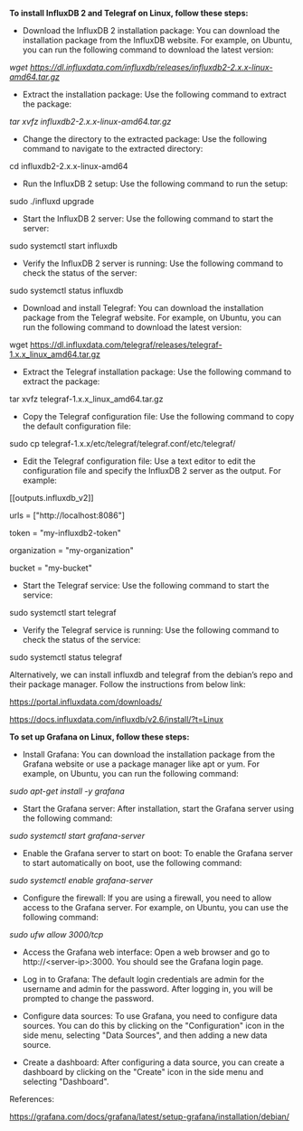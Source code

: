**To install InfluxDB 2 and Telegraf on Linux, follow these steps:**

  - Download the InfluxDB 2 installation package: You can download the
    installation package from the InfluxDB website. For example, on
    Ubuntu, you can run the following command to download the latest
    version:

*wget
<https://dl.influxdata.com/influxdb/releases/influxdb2-2.x.x-linux-amd64.tar.gz>*

  - Extract the installation package: Use the following command to
    extract the package:

*tar xvfz influxdb2-2.x.x-linux-amd64.tar.gz*

  - Change the directory to the extracted package: Use the following
    command to navigate to the extracted directory:

cd influxdb2-2.x.x-linux-amd64

  - Run the InfluxDB 2 setup: Use the following command to run the
    setup:

sudo ./influxd upgrade

  - Start the InfluxDB 2 server: Use the following command to start the
    server:

sudo systemctl start influxdb

  - Verify the InfluxDB 2 server is running: Use the following command
    to check the status of the server:

sudo systemctl status influxdb

  - Download and install Telegraf: You can download the installation
    package from the Telegraf website. For example, on Ubuntu, you can
    run the following command to download the latest version:

wget
<https://dl.influxdata.com/telegraf/releases/telegraf-1.x.x_linux_amd64.tar.gz>

  - Extract the Telegraf installation package: Use the following command
    to extract the package:

tar xvfz telegraf-1.x.x\_linux\_amd64.tar.gz

  - Copy the Telegraf configuration file: Use the following command to
    copy the default configuration file:

sudo cp telegraf-1.x.x/etc/telegraf/telegraf.conf/etc/telegraf/

  - Edit the Telegraf configuration file: Use a text editor to edit the
    configuration file and specify the InfluxDB 2 server as the output.
    For example:

\[\[outputs.influxdb\_v2\]\]

urls = \["http://localhost:8086"\]

token = "my-influxdb2-token"

organization = "my-organization"

bucket = "my-bucket"

  - Start the Telegraf service: Use the following command to start the
    service:

sudo systemctl start telegraf

  - Verify the Telegraf service is running: Use the following command to
    check the status of the service:

sudo systemctl status telegraf

Alternatively, we can install influxdb and telegraf from the debian’s
repo and their package manager. Follow the instructions from below link:

<https://portal.influxdata.com/downloads/>

<https://docs.influxdata.com/influxdb/v2.6/install/?t=Linux>

**To set up Grafana on Linux, follow these steps:**

  - Install Grafana: You can download the installation package from the
    Grafana website or use a package manager like apt or yum. For
    example, on Ubuntu, you can run the following command:

*sudo apt-get install -y grafana*

  - Start the Grafana server: After installation, start the Grafana
    server using the following command:

*sudo systemctl start grafana-server*

  - Enable the Grafana server to start on boot: To enable the Grafana
    server to start automatically on boot, use the following command:

*sudo systemctl enable grafana-server*

  - Configure the firewall: If you are using a firewall, you need to
    allow access to the Grafana server. For example, on Ubuntu, you can
    use the following command:

*sudo ufw allow 3000/tcp*

  - Access the Grafana web interface: Open a web browser and go to
    http://\<server-ip\>:3000. You should see the Grafana login page.

  - Log in to Grafana: The default login credentials are admin for the
    username and admin for the password. After logging in, you will be
    prompted to change the password.

  - Configure data sources: To use Grafana, you need to configure data
    sources. You can do this by clicking on the "Configuration" icon in
    the side menu, selecting "Data Sources", and then adding a new data
    source.

  - Create a dashboard: After configuring a data source, you can create
    a dashboard by clicking on the "Create" icon in the side menu and
    selecting "Dashboard".

References:

<https://grafana.com/docs/grafana/latest/setup-grafana/installation/debian/>
